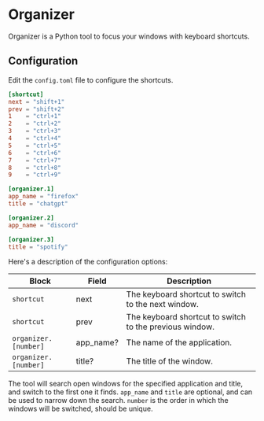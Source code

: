 # Organizer

Organizer is a Python tool to focus your windows with keyboard shortcuts.

## Configuration

Edit the `config.toml` file to configure the shortcuts.

```toml title="config.toml"
[shortcut]
next = "shift+1"
prev = "shift+2"
1    = "ctrl+1"
2    = "ctrl+2"
3    = "ctrl+3"
4    = "ctrl+4"
5    = "ctrl+5"
6    = "ctrl+6"
7    = "ctrl+7"
8    = "ctrl+8"
9    = "ctrl+9"

[organizer.1]
app_name = "firefox"
title = "chatgpt"

[organizer.2]
app_name = "discord"

[organizer.3]
title = "spotify"
```

Here's a description of the configuration options:

| Block                | Field     | Description                                             |
| ---                  | ---       | ---                                                     |
| `shortcut`           | next      | The keyboard shortcut to switch to the next window.     |
| `shortcut`           | prev      | The keyboard shortcut to switch to the previous window. |
| `organizer.[number]` | app_name? | The name of the application.                            |
| `organizer.[number]` | title?    | The title of the window.                                |

The tool will search open windows for the specified application and title, and switch to the first one it finds.
`app_name` and `title` are optional, and can be used to narrow down the search.
`number` is the order in which the windows will be switched, should be unique.


